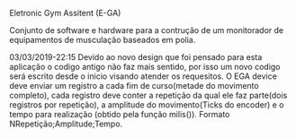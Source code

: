 Eletronic Gym Assitent (E-GA)

Conjunto de software e hardware para a contrução de um monitorador de equipamentos de musculação baseados em polia.

03/03/2019-22:15
Devido ao novo design que foi pensado para esta aplicação o codigo antigo não faz mais sentido, por isso um novo codigo 
será escrito desde o inicio visando atender os requesitos.
O EGA device deve enviar um registro a cada fim de curso(metade do movimento completo), cada registro deve conter a repetição
da qual ele faz parte(dois registros por repetição), a amplitude do movimento(Ticks do encoder) e o tempo para realização
(obtido pela função milis()). Formato NRepetição;Amplitude;Tempo. 
